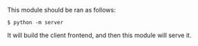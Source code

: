 This module should be ran as follows:

    $ python -m server

It will build the client frontend, and then this module will serve it.
